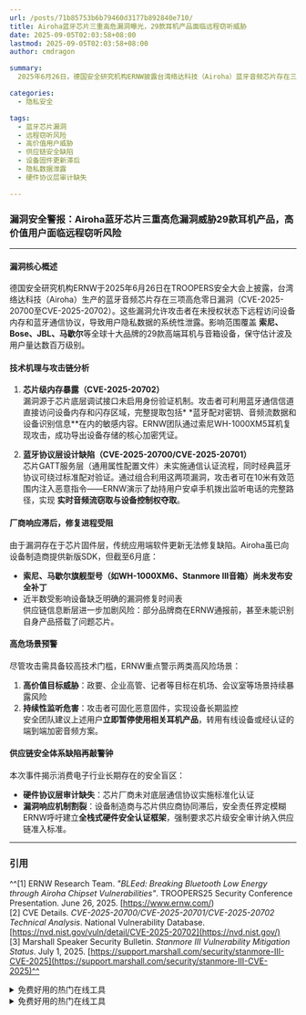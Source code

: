 ```yaml
---
url: /posts/71b85753b6b79460d3177b892840e710/
title: Airoha蓝牙芯片三重高危漏洞曝光，29款耳机产品面临远程窃听威胁
date: 2025-09-05T02:03:58+08:00
lastmod: 2025-09-05T02:03:58+08:00
author: cmdragon

summary:
  2025年6月26日，德国安全研究机构ERNW披露台湾络达科技（Airoha）蓝牙音频芯片存在三项高危漏洞（CVE-2025-20700至CVE-2025-20702）。这些漏洞允许攻击者远程访问设备内存和蓝牙通信协议，导致用户隐私数据泄露。影响范围涵盖索尼、Bose等十大品牌的29款高端耳机与音箱设备，波及数百万用户。漏洞涉及芯片底层调试接口未启用身份验证机制和蓝牙协议层设计缺陷，攻击者可在10米范围内窃取音频流并控制设备。由于漏洞存在于芯片固件层，传统软件更新无法修复，部分设备尚未发布安全补丁，高价值用户面临持续监听风险。

categories:
  - 隐私安全

tags:
  - 蓝牙芯片漏洞
  - 远程窃听风险
  - 高价值用户威胁
  - 供应链安全缺陷
  - 设备固件更新滞后
  - 隐私数据泄露
  - 硬件协议层审计缺失

---
```


### 漏洞安全警报：Airoha蓝牙芯片三重高危漏洞威胁29款耳机产品，高价值用户面临远程窃听风险

---

#### **漏洞核心概述**

德国安全研究机构ERNW于2025年6月26日在TROOPERS安全大会上披露，台湾络达科技（Airoha）生产的蓝牙音频芯片存在三项高危零日漏洞（CVE-2025-20700至CVE-2025-20702）。这些漏洞允许攻击者在未授权状态下远程访问设备内存和蓝牙通信协议，导致用户隐私数据的系统性泄露。影响范围覆盖
**索尼、Bose、JBL、马歇尔**等全球十大品牌的29款高端耳机与音箱设备，保守估计波及用户量达数百万级别。

#### **技术机理与攻击链分析**

1. **芯片级内存暴露（CVE-2025-20702）**  
   漏洞源于芯片底层调试接口未启用身份验证机制。攻击者可利用蓝牙通信信道直接访问设备内存和闪存区域，完整提取包括*
   *蓝牙配对密钥、音频流数据和设备识别信息**在内的敏感内容。ERNW团队通过索尼WH-1000XM5耳机复现攻击，成功导出设备存储的核心加密凭证。

2. **蓝牙协议层设计缺陷（CVE-2025-20700/CVE-2025-20701）**  
   芯片GATT服务层（通用属性配置文件）未实施通信认证流程，同时经典蓝牙协议可绕过标准配对验证。通过组合利用这两项漏洞，攻击者可在10米有效范围内注入恶意指令——ERNW演示了劫持用户安卓手机拨出监听电话的完整路径，实现
   **实时音频流窃取与设备控制权夺取**。

#### **厂商响应滞后，修复进程受阻**

由于漏洞存在于芯片固件层，传统应用端软件更新无法修复缺陷。Airoha虽已向设备制造商提供新版SDK，但截至6月底：

- **索尼、马歇尔旗舰型号（如WH-1000XM6、Stanmore III音箱）尚未发布安全补丁**
- 近半数受影响设备缺乏明确的漏洞修复时间表  
  供应链信息断层进一步加剧风险：部分品牌商在ERNW通报前，甚至未能识别自身产品搭载了问题芯片。

#### **高危场景预警**

尽管攻击需具备较高技术门槛，ERNW重点警示两类高风险场景：

1. **高价值目标威胁**：政要、企业高管、记者等目标在机场、会议室等场景持续暴露风险
2. **持续性监听危害**：攻击者可固化恶意固件，实现设备长期监控  
   安全团队建议上述用户**立即暂停使用相关耳机产品**，转用有线设备或经认证的端到端加密音频方案。

#### **供应链安全体系缺陷再敲警钟**

本次事件揭示消费电子行业长期存在的安全盲区：

- **硬件协议层审计缺失**：芯片厂商未对底层通信协议实施标准化认证
- **漏洞响应机制割裂**：设备制造商与芯片供应商协同滞后，安全责任界定模糊  
  ERNW呼吁建立**全栈式硬件安全认证框架**，强制要求芯片级安全审计纳入供应链准入标准。

---

### 引用

^^[1] ERNW Research Team. *"BLEed: Breaking Bluetooth Low Energy through Airoha Chipset Vulnerabilities"*. TROOPERS25
Security Conference Presentation. June 26, 2025. [https://www.ernw.com/)  
[2] CVE Details. *CVE-2025-20700/CVE-2025-20701/CVE-2025-20702 Technical Analysis*. National Vulnerability
Database. [https://nvd.nist.gov/vuln/detail/CVE-2025-20702](https://nvd.nist.gov/)  
[3] Marshall Speaker Security Bulletin. *Stanmore III Vulnerability Mitigation Status*. July 1,
2025. [https://support.marshall.com/security/stanmore-III-CVE-2025](https://support.marshall.com/security/stanmore-III-CVE-2025)^^


<details>
<summary>免费好用的热门在线工具</summary>

 1. 拜亚动力 - Amiron 300
 2. Bose - QuietComfort 耳塞
 3. EarisMax - 蓝牙 Auracast 发送器
 4. Jabra - Elite 8 Active
 5. JBL - 耐力赛 2
 6. JBL - Live Buds 3
 7. JLab - Epic Air Sport ANC
 8. 马歇尔 - Acton III（阿克顿三世）
 9. 马歇尔 - Major V（少校五世）
 10. 马歇尔 - Minor IV（米诺四世）
 11. 马歇尔 - MOTIF II
 12. 马歇尔 - Stanmore III（斯坦莫尔三世）
 13. 马歇尔 - Woburn III（沃本三世）
 14. MoerLabs - EchoBeatz
 15. 索尼 - CH-720N
 16. 索尼 - Link Buds S
 17. 索尼 - ULT Wear
 18. 索尼 - WF-1000XM3
 19. 索尼 - WF-1000XM4
 20. 索尼 - WF-1000XM5
 21. 索尼 - WF-C500
 22. 索尼 - WF-C510-GFP
 23. 索尼 - WH-1000XM4
 24. 索尼 - WH-1000XM5
 25. 索尼 - WH-1000XM6
 26. 索尼 - WH-CH520
 27. 索尼 - WH-XB910N
 28. 索尼 - WI-C100
 29. Teufel - Tatws2

</details>

<details>
<summary>免费好用的热门在线工具</summary>

- [ASCII字符画生成器 - 应用商店 | By cmdragon](https://tools.cmdragon.cn/zh/apps/ascii-art-generator)
- [JSON Web Tokens 工具 - 应用商店 | By cmdragon](https://tools.cmdragon.cn/zh/apps/jwt-tool)
- [Bcrypt 密码工具 - 应用商店 | By cmdragon](https://tools.cmdragon.cn/zh/apps/bcrypt-tool)
- [GIF 合成器 - 应用商店 | By cmdragon](https://tools.cmdragon.cn/zh/apps/gif-composer)
- [GIF 分解器 - 应用商店 | By cmdragon](https://tools.cmdragon.cn/zh/apps/gif-decomposer)
- [文本隐写术 - 应用商店 | By cmdragon](https://tools.cmdragon.cn/zh/apps/text-steganography)
- [CMDragon 在线工具 - 高级AI工具箱与开发者套件 | 免费好用的在线工具](https://tools.cmdragon.cn/zh)
- [应用商店 - 发现1000+提升效率与开发的AI工具和实用程序 | 免费好用的在线工具](https://tools.cmdragon.cn/zh/apps?category=trending)
- [CMDragon 更新日志 - 最新更新、功能与改进 | 免费好用的在线工具](https://tools.cmdragon.cn/zh/changelog)
- [支持我们 - 成为赞助者 | 免费好用的在线工具](https://tools.cmdragon.cn/zh/sponsor)
- [AI文本生成图像 - 应用商店 | 免费好用的在线工具](https://tools.cmdragon.cn/zh/apps/text-to-image-ai)
- [临时邮箱 - 应用商店 | 免费好用的在线工具](https://tools.cmdragon.cn/zh/apps/temp-email)
- [二维码解析器 - 应用商店 | 免费好用的在线工具](https://tools.cmdragon.cn/zh/apps/qrcode-parser)
- [文本转思维导图 - 应用商店 | 免费好用的在线工具](https://tools.cmdragon.cn/zh/apps/text-to-mindmap)
- [正则表达式可视化工具 - 应用商店 | 免费好用的在线工具](https://tools.cmdragon.cn/zh/apps/regex-visualizer)
- [文件隐写工具 - 应用商店 | 免费好用的在线工具](https://tools.cmdragon.cn/zh/apps/steganography-tool)
- [IPTV 频道探索器 - 应用商店 | 免费好用的在线工具](https://tools.cmdragon.cn/zh/apps/iptv-explorer)
- [快传 - 应用商店 | 免费好用的在线工具](https://tools.cmdragon.cn/zh/apps/snapdrop)
- [随机抽奖工具 - 应用商店 | 免费好用的在线工具](https://tools.cmdragon.cn/zh/apps/lucky-draw)
- [动漫场景查找器 - 应用商店 | 免费好用的在线工具](https://tools.cmdragon.cn/zh/apps/anime-scene-finder)
- [时间工具箱 - 应用商店 | 免费好用的在线工具](https://tools.cmdragon.cn/zh/apps/time-toolkit)
- [网速测试 - 应用商店 | 免费好用的在线工具](https://tools.cmdragon.cn/zh/apps/speed-test)
- [AI 智能抠图工具 - 应用商店 | 免费好用的在线工具](https://tools.cmdragon.cn/zh/apps/background-remover)
- [背景替换工具 - 应用商店 | 免费好用的在线工具](https://tools.cmdragon.cn/zh/apps/background-replacer)
- [艺术二维码生成器 - 应用商店 | 免费好用的在线工具](https://tools.cmdragon.cn/zh/apps/artistic-qrcode)
- [Open Graph 元标签生成器 - 应用商店 | 免费好用的在线工具](https://tools.cmdragon.cn/zh/apps/open-graph-generator)
- [图像对比工具 - 应用商店 | 免费好用的在线工具](https://tools.cmdragon.cn/zh/apps/image-comparison)
- [图片压缩专业版 - 应用商店 | 免费好用的在线工具](https://tools.cmdragon.cn/zh/apps/image-compressor)
- [密码生成器 - 应用商店 | 免费好用的在线工具](https://tools.cmdragon.cn/zh/apps/password-generator)
- [SVG优化器 - 应用商店 | 免费好用的在线工具](https://tools.cmdragon.cn/zh/apps/svg-optimizer)
- [调色板生成器 - 应用商店 | 免费好用的在线工具](https://tools.cmdragon.cn/zh/apps/color-palette)
- [在线节拍器 - 应用商店 | 免费好用的在线工具](https://tools.cmdragon.cn/zh/apps/online-metronome)
- [IP归属地查询 - 应用商店 | 免费好用的在线工具](https://tools.cmdragon.cn/zh/apps/ip-geolocation)
- [CSS网格布局生成器 - 应用商店 | 免费好用的在线工具](https://tools.cmdragon.cn/zh/apps/css-grid-layout)
- [邮箱验证工具 - 应用商店 | 免费好用的在线工具](https://tools.cmdragon.cn/zh/apps/email-validator)
- [书法练习字帖 - 应用商店 | 免费好用的在线工具](https://tools.cmdragon.cn/zh/apps/calligraphy-practice)
- [金融计算器套件 - 应用商店 | 免费好用的在线工具](https://tools.cmdragon.cn/zh/apps/finance-calculator-suite)
- [中国亲戚关系计算器 - 应用商店 | 免费好用的在线工具](https://tools.cmdragon.cn/zh/apps/chinese-kinship-calculator)
- [Protocol Buffer 工具箱 - 应用商店 | 免费好用的在线工具](https://tools.cmdragon.cn/zh/apps/protobuf-toolkit)
- [IP归属地查询 - 应用商店 | 免费好用的在线工具](https://tools.cmdragon.cn/zh/apps/ip-geolocation)
- [图片无损放大 - 应用商店 | 免费好用的在线工具](https://tools.cmdragon.cn/zh/apps/image-upscaler)
- [文本比较工具 - 应用商店 | 免费好用的在线工具](https://tools.cmdragon.cn/zh/apps/text-compare)
- [IP批量查询工具 - 应用商店 | 免费好用的在线工具](https://tools.cmdragon.cn/zh/apps/ip-batch-lookup)
- [域名查询工具 - 应用商店 | 免费好用的在线工具](https://tools.cmdragon.cn/zh/apps/domain-finder)
- [DNS工具箱 - 应用商店 | 免费好用的在线工具](https://tools.cmdragon.cn/zh/apps/dns-toolkit)
- [网站图标生成器 - 应用商店 | 免费好用的在线工具](https://tools.cmdragon.cn/zh/apps/favicon-generator)
- [XML Sitemap](https://tools.cmdragon.cn/sitemap_index.xml)

</details>
